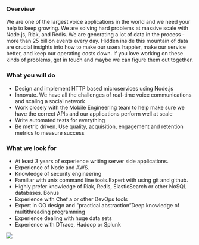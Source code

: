 


### Overview
We are one of the largest voice applications in the world and we need your help to keep growing. We are solving hard problems at massive scale with Node.js, Riak, and Redis. We are generating a lot of data in the process - more than 25 billion events every
day. Hidden inside this mountain of data are crucial insights into how to make our users happier, make our service better, and keep our operating costs down. If you love working on these kinds of problems, get in touch and maybe we can figure them out together.

### What you will do
+ Design and implement HTTP based microservices using Node.js
+ Innovate. We have all the challenges of real-time voice communications and scaling a social network
+ Work closely with the Mobile Engineering team to help make sure we have the correct APIs and our applications perform well at scale
+ Write automated tests for everything
+ Be metric driven. Use quality, acquisition, engagement and retention metrics to measure success

### What we look for
+ At least 3 years of experience writing server side applications.
+ Experience of Node and AWS.
+ Knowledge of security engineering
+ Familiar with unix command line tools.Expert with using git and github.
+ Highly prefer knowledge of Riak, Redis, ElasticSearch or other NoSQL databases.
Bonus
+ Experience with Chef a or other DevOps tools
+ Expert in OO design and "practical abstraction”Deep knowledge of
multithreading programming
+ Experience dealing with huge data sets
+ Experience with DTrace, Hadoop or Splunk


[<img src='https://dabuttonfactory.com/button.png?t=Apply&f=Calibri-Bold&ts=24&tc=fff&tshs=1&tshc=000&hp=20&vp=8&c=5&bgt=gradient&bgc=3d85c6&ebgc=073763'>](https://letsrockit.co/users/auth/github?job_id=vm94zxi-backend-engineer-senior)
